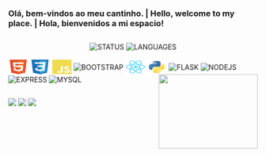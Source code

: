 ### Olá, bem-vindos ao meu cantinho. | Hello, welcome to my place. | Hola, bienvenidos a mi espacio!
##
<!--Github Stats-->
<div align="center">
<img alt="STATUS" height="175em" width="400em" src="https://github-readme-stats.vercel.app/api?username=luciana-rodrigues&show_icons=true&theme=dracula&include_all_commits=true&count_private=true">
<img alt="LANGUAGES" height="175em" width="400em" src="https://github-readme-stats.vercel.app/api/top-langs/?username=luciana-rodrigues&layout=compact&langs_count=16&theme=dracula">
</div>


<!--Tech Icon Badges-->
<!--<img align="center" alt="" height="30" width="40" src="">-->
<div style="display: inline_block"><br>
  <img align="center" alt="HTML" height="30" width="40" src="https://raw.githubusercontent.com/devicons/devicon/master/icons/html5/html5-original.svg">
  <img align="center" alt="CSS" height="30" width="40" src="https://raw.githubusercontent.com/devicons/devicon/master/icons/css3/css3-original.svg">
  <!--<img align="center" alt="SASS" height="30" width="40" src="https://cdn.jsdelivr.net/gh/devicons/devicon/icons/sass/sass-original.svg">-->
  <img align="center" alt="JAVACRIPT" height="30" width="40" src="https://raw.githubusercontent.com/devicons/devicon/master/icons/javascript/javascript-plain.svg">
  <img align="center" alt="BOOTSTRAP" height="30" width="40" src="https://cdn.jsdelivr.net/gh/devicons/devicon/icons/bootstrap/bootstrap-original.svg">
  <img align="center" alt="REACT" height="30" width="40" src="https://raw.githubusercontent.com/devicons/devicon/master/icons/react/react-original.svg">
  
  
  <img align="center" alt="PYTHON" height="30" width="40" src="https://raw.githubusercontent.com/devicons/devicon/master/icons/python/python-original.svg">
  <img align="center" alt="FLASK" height="30" width="40" src="https://cdn.jsdelivr.net/gh/devicons/devicon/icons/flask/flask-original.svg">
  <!--<img align="center" alt="DJANGO" height="30" width="40" src="https://cdn.jsdelivr.net/gh/devicons/devicon/icons/django/django-original.svg">-->
  
  
  <img align="center" alt="NODEJS" height="30" width="40" src="https://cdn.jsdelivr.net/gh/devicons/devicon/icons/nodejs/nodejs-original.svg">
  <img align="center" alt="EXPRESS" height="30" width="40" src="https://cdn.jsdelivr.net/gh/devicons/devicon/icons/express/express-original.svg">
  <!--<img align="center" alt="TYPESCRIPT" height="30" width="40" src="https://raw.githubusercontent.com/devicons/devicon/master/icons/typescript/typescript-plain.svg">-->
  
  
  <!--<img align="center" alt="DART" height="30" width="40" src="https://cdn.jsdelivr.net/gh/devicons/devicon/icons/dart/dart-original.svg">-->
  <!--<img align="center" alt="FLUTTER" height="30" width="40" src="https://cdn.jsdelivr.net/gh/devicons/devicon/icons/flutter/flutter-original.svg">-->
  
  
  <!--<img align="center" alt="C-SHARP" height="30" width="40" src="https://cdn.jsdelivr.net/gh/devicons/devicon/icons/csharp/csharp-original.svg">-->
  <!--<img align="center" alt="DOT-NET" height="30" width="40" src="https://cdn.jsdelivr.net/gh/devicons/devicon/icons/dot-net/dot-net-original.svg">-->
  <!--<img align="center" alt="DOT-NET-CORE" height="30" width="40" src="https://cdn.jsdelivr.net/gh/devicons/devicon/icons/dotnetcore/dotnetcore-original.svg">-->
  
  
  <!--<img align="center" alt="JAVA" height="30" width="40" src="https://cdn.jsdelivr.net/gh/devicons/devicon/icons/java/java-original.svg">-->
  <!--<img align="center" alt="SPRING" height="30" width="40" src="https://cdn.jsdelivr.net/gh/devicons/devicon/icons/spring/spring-original.svg">-->
  
  
  <!--<img align="center" alt="DOCKER" height="30" width="40" src="https://cdn.jsdelivr.net/gh/devicons/devicon/icons/docker/docker-original.svg">-->
  <!--<img align="center" alt="KUBERNETES" height="30" width="40" src="https://cdn.jsdelivr.net/gh/devicons/devicon/icons/kubernetes/kubernetes-plain.svg">-->
  
  
  <img align="center" alt="MYSQL" height="30" width="40" src="https://cdn.jsdelivr.net/gh/devicons/devicon/icons/mysql/mysql-original.svg">
  <!--<img align="center" alt="MONGODB" height="30" width="40" src="https://cdn.jsdelivr.net/gh/devicons/devicon/icons/mongodb/mongodb-original.svg">-->
  <!--<img align="center" alt="FIREBASE" height="30" width="40" src="https://cdn.jsdelivr.net/gh/devicons/devicon/icons/firebase/firebase-plain.svg">-->
  
  
  <!--Imagem de Apresentação-->
  <img align="right" width="200em" height="150em" src="https://res.cloudinary.com/lucy-rodrigues/image/upload/v1638231403/personal/girl_on_laptop_mom13p.gif"> 
</div>

##

<!--Social-->
<div>
  <a alt="LINKEDIN" href="https://www.linkedin.com/in/luciana-rodrigues-fontana" target="_blank"><img src="https://img.shields.io/badge/-LinkedIn-%230077B5?style=for-the-badge&logo=linkedin&logoColor=white" target="_blank"></a>
  <a alt="GMAIL" href = "mailto:lucy.rodriguez.fontana@gmail.com"><img src="https://img.shields.io/badge/Gmail-D14836?style=for-the-badge&logo=gmail&logoColor=white" target="_blank"></a>
  <a alt="DISCORD" href="https://discord.gg/wAV9D5JfP9" target="_blank"><img src="https://img.shields.io/badge/Discord-7289DA?style=for-the-badge&logo=discord&logoColor=white" target="_blank"></a>
  <!--<a alt="PLAYSTORE" href="" target="_blank"><img src="https://img.shields.io/badge/Google_Play-414141?style=for-the-badge&logo=google-play&logoColor=white" target="_blank"></a>-->
  <!--<a alt="APPLE STORE" href="" target="_blank"><img src="https://img.shields.io/badge/App_Store-0D96F6?style=for-the-badge&logo=app-store&logoColor=white" target="_blank"></a>-->
</div>
